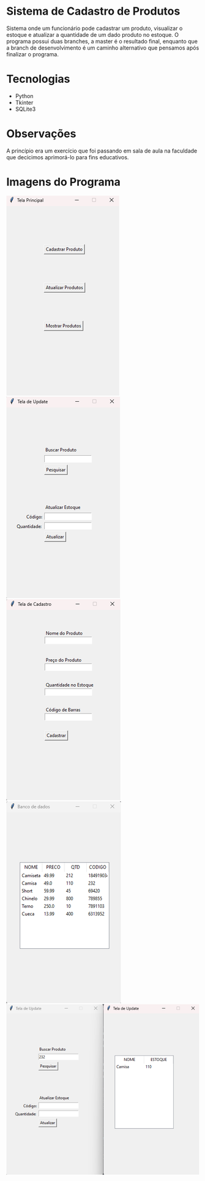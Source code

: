 # Sistema de Cadastro de Produtos

Sistema onde um funcionário pode cadastrar um produto, visualizar o estoque e atualizar a quantidade de um dado produto no estoque.
O programa possui duas branches, a master é o resultado final, enquanto que a branch de desenvolvimento é um caminho alternativo que pensamos após finalizar o programa.

# Tecnologias

- Python
- Tkinter
- SQLite3

# Observações

A princípio era um exercício que foi passando em sala de aula na faculdade que decicimos aprimorá-lo para fins educativos.

# Imagens do Programa

![menuPrincipal](assets\menuPrincipal.png)
![telaDeUpdate](assets\telaDeUpdate.png)
![telaDeCadastro](assets\telaDeCadastro.png)
![interfaceBancoDeDados](assets\interfaceBancoDeDados.png)
![telaBuscaDeProduto](assets\telaBuscaDeProduto.png)
